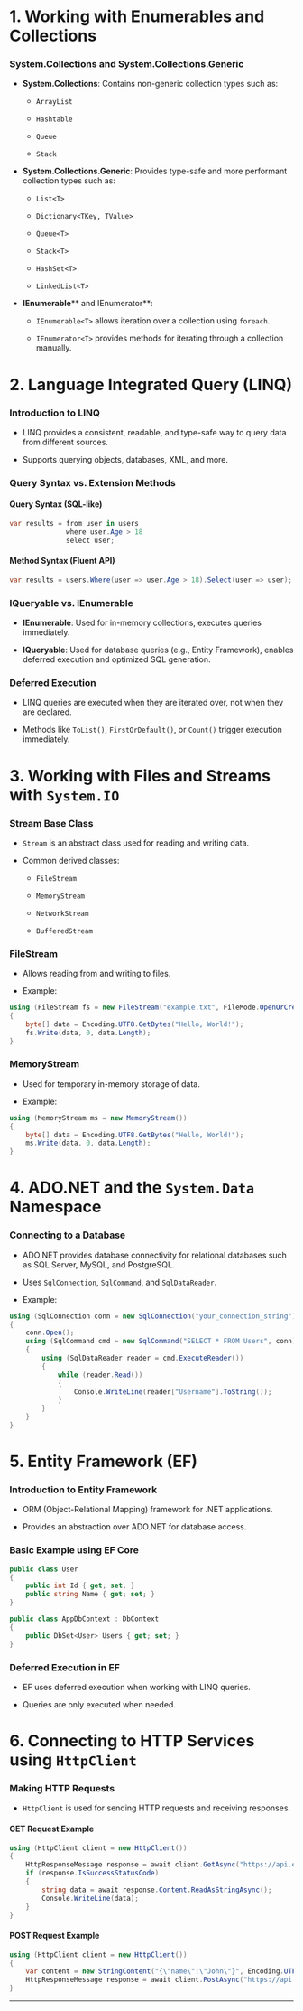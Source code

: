 # 1. Working with Enumerables and Collections

### **System.Collections and System.Collections.Generic**

- **System.Collections**: Contains non-generic collection types such as:
    
    - `ArrayList`
        
    - `Hashtable`
        
    - `Queue`
        
    - `Stack`
        
- **System.Collections.Generic**: Provides type-safe and more performant collection types such as:
    
    - `List<T>`
        
    - `Dictionary<TKey, TValue>`
        
    - `Queue<T>`
        
    - `Stack<T>`
        
    - `HashSet<T>`
        
    - `LinkedList<T>`
        
- **IEnumerable**** and IEnumerator**:
    
    - `IEnumerable<T>` allows iteration over a collection using `foreach`.
        
    - `IEnumerator<T>` provides methods for iterating through a collection manually.
        

# 2. Language Integrated Query (LINQ)

### **Introduction to LINQ**

- LINQ provides a consistent, readable, and type-safe way to query data from different sources.
    
- Supports querying objects, databases, XML, and more.
    

### **Query Syntax vs. Extension Methods**

#### Query Syntax (SQL-like)

```csharp
var results = from user in users
              where user.Age > 18
              select user;
```

#### Method Syntax (Fluent API)

```csharp
var results = users.Where(user => user.Age > 18).Select(user => user);
```

### **IQueryable vs. IEnumerable**

- **IEnumerable**: Used for in-memory collections, executes queries immediately.
    
- **IQueryable**: Used for database queries (e.g., Entity Framework), enables deferred execution and optimized SQL generation.
    

### **Deferred Execution**

- LINQ queries are executed when they are iterated over, not when they are declared.
    
- Methods like `ToList()`, `FirstOrDefault()`, or `Count()` trigger execution immediately.
    

# 3. Working with Files and Streams with `System.IO`

### **Stream Base Class**

- `Stream` is an abstract class used for reading and writing data.
    
- Common derived classes:
    
    - `FileStream`
        
    - `MemoryStream`
        
    - `NetworkStream`
        
    - `BufferedStream`
        

### **FileStream**

- Allows reading from and writing to files.
    
- Example:
    

```csharp
using (FileStream fs = new FileStream("example.txt", FileMode.OpenOrCreate))
{
    byte[] data = Encoding.UTF8.GetBytes("Hello, World!");
    fs.Write(data, 0, data.Length);
}
```

### **MemoryStream**

- Used for temporary in-memory storage of data.
    
- Example:
    

```csharp
using (MemoryStream ms = new MemoryStream())
{
    byte[] data = Encoding.UTF8.GetBytes("Hello, World!");
    ms.Write(data, 0, data.Length);
}
```

# 4. ADO.NET and the `System.Data` Namespace

### **Connecting to a Database**

- ADO.NET provides database connectivity for relational databases such as SQL Server, MySQL, and PostgreSQL.
    
- Uses `SqlConnection`, `SqlCommand`, and `SqlDataReader`.
    
- Example:
    

```csharp
using (SqlConnection conn = new SqlConnection("your_connection_string"))
{
    conn.Open();
    using (SqlCommand cmd = new SqlCommand("SELECT * FROM Users", conn))
    {
        using (SqlDataReader reader = cmd.ExecuteReader())
        {
            while (reader.Read())
            {
                Console.WriteLine(reader["Username"].ToString());
            }
        }
    }
}
```

# 5. Entity Framework (EF)

### **Introduction to Entity Framework**

- ORM (Object-Relational Mapping) framework for .NET applications.
    
- Provides an abstraction over ADO.NET for database access.
    

### **Basic Example using EF Core**

```csharp
public class User
{
    public int Id { get; set; }
    public string Name { get; set; }
}

public class AppDbContext : DbContext
{
    public DbSet<User> Users { get; set; }
}
```

### **Deferred Execution in EF**

- EF uses deferred execution when working with LINQ queries.
    
- Queries are only executed when needed.
    

# 6. Connecting to HTTP Services using `HttpClient`

### **Making HTTP Requests**

- `HttpClient` is used for sending HTTP requests and receiving responses.
    

#### **GET Request Example**

```csharp
using (HttpClient client = new HttpClient())
{
    HttpResponseMessage response = await client.GetAsync("https://api.example.com/data");
    if (response.IsSuccessStatusCode)
    {
        string data = await response.Content.ReadAsStringAsync();
        Console.WriteLine(data);
    }
}
```

#### **POST Request Example**

```csharp
using (HttpClient client = new HttpClient())
{
    var content = new StringContent("{\"name\":\"John\"}", Encoding.UTF8, "application/json");
    HttpResponseMessage response = await client.PostAsync("https://api.example.com/users", content);
}
```

---